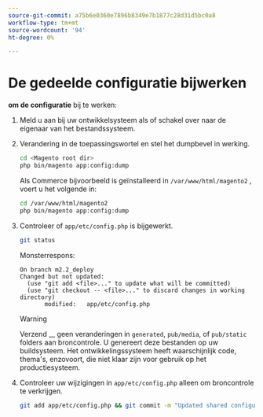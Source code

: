 ```yaml
---
source-git-commit: a75b6e0360e7896b8349e7b1877c28d31d5bc0a8
workflow-type: tm+mt
source-wordcount: '94'
ht-degree: 0%

---
```

# De gedeelde configuratie bijwerken

**om de configuratie** bij te werken:

1. Meld u aan bij uw ontwikkelsysteem als of schakel over naar de eigenaar van het bestandssysteem.

1. Verandering in de toepassingswortel en stel het dumpbevel in werking.

   ```bash
   cd <Magento root dir>
   php bin/magento app:config:dump
   ```

   Als Commerce bijvoorbeeld is geïnstalleerd in `/var/www/html/magento2` , voert u het volgende in:

   ```bash
   cd /var/www/html/magento2
   php bin/magento app:config:dump
   ```

1. Controleer of `app/etc/config.php` is bijgewerkt.

   ```bash
   git status
   ```

   Monsterrespons:

   ```terminal
   On branch m2.2_deploy
   Changed but not updated:
     (use "git add <file>..." to update what will be committed)
     (use "git checkout -- <file>..." to discard changes in working directory)
          modified:   app/etc/config.php
   ```

   >[!WARNING]
   >
   >Verzend __ geen veranderingen in `generated`, `pub/media`, of `pub/static` folders aan broncontrole. U genereert deze bestanden op uw buildsysteem. Het ontwikkelingssysteem heeft waarschijnlijk code, thema&#39;s, enzovoort, die niet klaar zijn voor gebruik op het productiesysteem.

1. Controleer uw wijzigingen in `app/etc/config.php` alleen om broncontrole te verkrijgen.

   ```bash
   git add app/etc/config.php && git commit -m "Updated shared configuration" && git push mconfig m2.2_deploy
   ```
